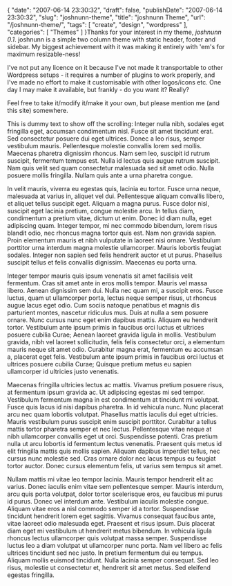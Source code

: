 {
    "date": "2007-06-14 23:30:32",
    "draft": false,
    "publishDate": "2007-06-14 23:30:32",
    "slug": "joshnunn-theme",
    "title": "joshnunn Theme",
    "url": "\/joshnunn-theme\/",
    "tags": [
        "create",
        "design",
        "wordpress"
    ],
    "categories": [
        "Themes"
    ]
}Thanks for your interest in my theme, *joshnunn 0.1*. joshnunn is a
simple two column theme with static header, footer and sidebar. My
biggest achievement with it was making it entirely with 'em's for
maximum resizable-ness!

I've not put any licence on it because I've not made it transportable to
other Wordpress setups - it requires a number of plugins to work
properly, and I've made no effort to make it customisable with other
logos/icons etc. One day I may make it available, but frankly - do you
want it? Really?

Feel free to take it/modify it/make it your own, but please mention me
(and this site) somewhere.

This is dummy text to show off the scrolling: Integer nulla nibh,
sodales eget fringilla eget, accumsan condimentum nisl. Fusce sit amet
tincidunt erat. Sed consectetur posuere dui eget ultrices. Donec a leo
risus, semper vestibulum mauris. Pellentesque molestie convallis lorem
sed mollis. Maecenas pharetra dignissim rhoncus. Nam sem leo, suscipit
id rutrum suscipit, fermentum tempus est. Nulla id lectus quis augue
rutrum suscipit. Nam quis velit sed quam consectetur malesuada sed sit
amet odio. Nulla posuere mollis fringilla. Nullam quis ante a urna
pharetra congue.

In velit mauris, viverra eu egestas quis, lacinia eu tortor. Fusce urna
neque, malesuada at varius in, aliquet vel dui. Pellentesque aliquam
convallis libero, et aliquet tellus suscipit eget. Aliquam a magna
purus. Fusce dolor nisl, suscipit eget lacinia pretium, congue molestie
arcu. In tellus diam, condimentum a pretium vitae, dictum ut enim. Donec
id diam nulla, eget adipiscing quam. Integer tempor, mi nec commodo
bibendum, lorem risus blandit odio, nec rhoncus magna tortor quis est.
Nam non gravida sapien. Proin elementum mauris et nibh vulputate in
laoreet nisi ornare. Vestibulum porttitor urna interdum magna molestie
ullamcorper. Mauris lobortis feugiat sodales. Integer non sapien sed
felis hendrerit auctor et ut purus. Phasellus suscipit tellus et felis
convallis dignissim. Maecenas eu porta urna.

Integer tempor mauris quis ipsum venenatis sit amet facilisis velit
fermentum. Cras sit amet ante in eros mollis tempor. Mauris vel massa
libero. Aenean dignissim sem dui. Nulla nec quam mi, a suscipit eros.
Fusce luctus, quam ut ullamcorper porta, lectus neque semper risus, ut
rhoncus augue lacus eget odio. Cum sociis natoque penatibus et magnis
dis parturient montes, nascetur ridiculus mus. Duis at nulla a sem
posuere ornare. Nunc cursus nunc eget enim dapibus mattis. Aliquam eu
hendrerit tortor. Vestibulum ante ipsum primis in faucibus orci luctus
et ultrices posuere cubilia Curae; Aenean laoreet gravida ligula in
mollis. Vestibulum gravida, nibh vel laoreet sollicitudin, felis felis
consectetur orci, a elementum mauris neque sit amet odio. Curabitur
magna erat, fermentum eu accumsan a, placerat eget felis. Vestibulum
ante ipsum primis in faucibus orci luctus et ultrices posuere cubilia
Curae; Quisque pretium metus eu sapien ullamcorper id ultricies justo
venenatis.

Maecenas fringilla ultricies lectus ac mattis. Vivamus pretium posuere
risus, at fermentum ipsum gravida ac. Ut adipiscing egestas mi sed
tempor. Vestibulum fermentum magna in est condimentum at tincidunt mi
volutpat. Fusce quis lacus id nisi dapibus pharetra. In id vehicula
nunc. Nunc placerat arcu nec quam lobortis volutpat. Phasellus mattis
iaculis dui eget ultricies. Mauris vestibulum purus suscipit enim
suscipit porttitor. Curabitur a tellus mattis tortor pharetra semper et
nec lectus. Pellentesque vitae neque at nibh ullamcorper convallis eget
ut orci. Suspendisse potenti. Cras pretium nulla ut arcu lobortis id
fermentum lectus venenatis. Praesent quis metus id elit fringilla mattis
quis mollis sapien. Aliquam dapibus imperdiet tellus, nec cursus nunc
molestie sed. Cras ornare dolor nec lacus tempus eu feugiat tortor
auctor. Donec cursus elementum felis, ut varius sem tempus sit amet.

Nullam mattis mi vitae leo tempor lacinia. Mauris tempor hendrerit elit
ac varius. Donec iaculis enim vitae sem pellentesque semper. Mauris
interdum, arcu quis porta volutpat, dolor tortor scelerisque eros, eu
faucibus mi purus id purus. Donec vel interdum ante. Vestibulum iaculis
molestie congue. Aliquam vitae eros a nisl commodo semper id a tortor.
Suspendisse tincidunt hendrerit lorem eget sagittis. Vivamus consequat
faucibus ante, vitae laoreet odio malesuada eget. Praesent et risus
ipsum. Duis placerat diam eget mi vestibulum ut hendrerit metus
bibendum. In vehicula ligula rhoncus lectus ullamcorper quis volutpat
massa semper. Suspendisse luctus leo a diam volutpat ut ullamcorper nunc
porta. Nam vel libero ac felis ultrices tincidunt sed nec justo. In
pretium fermentum dui eu tempus. Aliquam mollis euismod tincidunt. Nulla
lacinia semper consequat. Sed leo risus, molestie ut consectetur et,
hendrerit sit amet metus. Sed eleifend egestas fringilla.